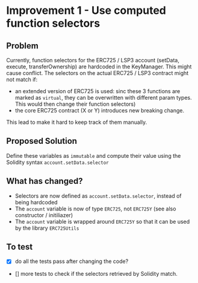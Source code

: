 # Improvement 1 - Use computed function selectors

## Problem

Currently, function selectors for the ERC725 / LSP3 account (setData, execute, transferOwnership) are hardcoded in the KeyManager.
This might cause conflict. The selectors on the actual ERC725 / LSP3 contract might not match if:
- an extended version of ERC725 is used: sinc these 3 functions are marked as `virtual`, they can be overwritten with different param types. This would then change their function selectors)
- the core ERC725 contract (X or Y) introduces new breaking change.

This lead to make it hard to keep track of them manually.

## Proposed Solution

Define these variables as `immutable` and compute their value using the Solidity syntax `account.setData.selector`

## What has changed?

- Selectors are now defined as `account.setData.selector`, instead of being hardcoded
- The `account` variable is now of type `ERC725`, not `ERC725Y` (see also constructor / initiliazer)
- The `account` variable is wrapped around `ERC725Y` so that it can be used by the library `ERC725Utils`

## To test

- [x] do all the tests pass after changing the code?
- [] more tests to check if the selectors retrieved by Solidity match.